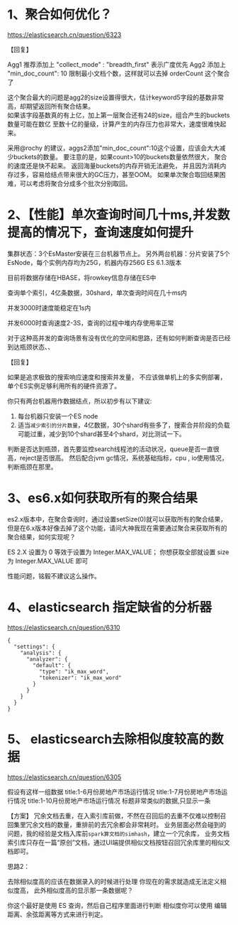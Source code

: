# 1、聚合如何优化？

https://elasticsearch.cn/question/6323

【回复】

Agg1 推荐添加上  "collect_mode" : "breadth_first"    表示广度优先
Agg2 添加上  "min_doc_count": 10   限制最小文档个数，这样就可以去掉 orderCount 这个聚合了


这个聚合最大的问题是agg2的size设置得很大，估计keyword5字段的基数非常高，却期望返回所有聚合结果。  
如果该字段基数真的有上亿，加上第一层聚合还有24的size，组合产生的buckets数量可能在数亿 至数十亿的量级，计算产生的内存压力也非常大，速度很难快起来。
 
采用@rochy 的建议，aggs2添加"min_doc_count":10这个设置，应该会大大减少buckets的数量。
要注意的是，如果count>10的buckets数量依然很大， 聚合的速度还是快不起来。 返回海量buckets的内存开销无法避免，
并且因为消耗内存过多，容易给结点带来很大的GC压力，甚至OOM。 如果单次聚合取回结果困难，可以考虑将聚合分成多个批次分别取回。

# 2、【性能】单次查询时间几十ms,并发数提高的情况下，查询速度如何提升
集群状态：3个EsMaster安装在三台机器节点上。
                 另外两台机器：分片安装了5个EsNode，每个实例内存均为25G，机器内存256G
                 ES 6.1.3版本
 
目前将数据存储在HBASE，将rowkey信息存储在ES中
 
查询单个索引，4亿条数据，30shard，单次查询时间在几十ms内
 
并发3000时速度能稳定在1s内
 
并发6000时查询速度2-3S，查询的过程中堆内存使用率正常
 
对于这种高并发的查询场景有没有优化的空间和思路，还有如何判断查询是否已经到达瓶颈状态、、

【回复】

如果是追求极致的搜索响应速度和搜索并发量， 不应该做单机上的多实例部署，单个ES实例足够利用所有的硬件资源了。

你只有两台机器用作数据结点，所以初步有以下建议:
1. 每台机器只安装一个ES node
2. 适当`减少索引的分片数量`，4亿数据，30个shard有些多了，搜索合并阶段的负载可能过重，减少到10个shard甚至4个shard，对比测试一下。
 
判断是否达到瓶颈，首先要监控search线程池的活动状况，queue是否一直很高，reject是否很高。
然后配合jvm gc情况，系统基础指标，cpu , io使用情况，判断瓶颈在那里。

# 3、es6.x如何获取所有的聚合结果


es2.x版本中，在聚合查询时，通过设置setSize(0)就可以获取所有的聚合结果，
但是在6.x版本好像去掉了这个功能，请问大神我现在需要通过聚合来获取所有的聚合结果，如何实现呢？

ES 2.X 设置为 0 等效于设置为 Integer.MAX_VALUE；
你想获取全部就设置 size 为 Integer.MAX_VALUE 即可

性能问题，铭毅不建议这么操作。

# 4、elasticsearch 指定缺省的分析器

https://elasticsearch.cn/question/6310


```
{
  "settings": {
    "analysis": {
      "analyzer": {
        "default": {
          "type": "ik_max_word",
          "tokenizer": "ik_max_word"
        }
      }
    }
  }
}
```

# 5、 elasticsearch去除相似度较高的数据

https://elasticsearch.cn/question/6305

假设有这样一组数据
title:1-6月份房地产市场运行情况
title:1-7月份房地产市场运行情况 
title:1-10月份房地产市场运行情况 
标题非常类似的数据,只显示一条

【方案】
冗余文档去重，在入索引库前做，不然在召回后的去重不仅难以控制召回集里冗余文档的数量，重排前的去冗余都会非常耗时。
业务层面必然会碰到的问题，我的经验是文档入库前```spark算文档的simhash```，建立一个冗余库，
业务文档索引库只存在一篇“原创”文档，通过UI端提供相似文档按钮召回冗余库里的相似文档即可。

思路2：

去除相似度高的应该在数据录入的时候进行处理
你现在的需求就造成无法定义相似度高，
此外相似度高的显示那一条数据呢？

你这个最好是使用 ES 查询，然后自己程序里面进行判断
相似度你可以使用 编辑距离、余弦距离等方式来进行判定。
